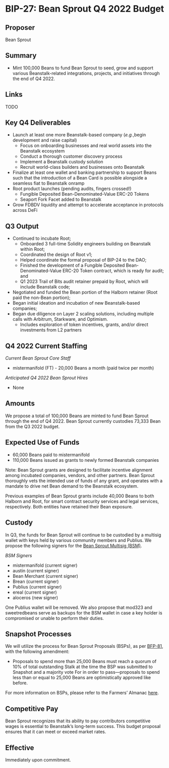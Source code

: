 # BIP-27: Bean Sprout Q4 2022 Budget

## Proposer

Bean Sprout

## Summary

* Mint 100,000 Beans to fund Bean Sprout to seed, grow and support various Beanstalk-related integrations, projects, and initiatives through the end of Q4 2022.

## Links

TODO

## Key Q4 Deliverables

* Launch at least one more Beanstalk-based company (_e.g._,begin development and raise capital)
    * Focus on onboarding businesses and real world assets into the Beanstalk ecosystem
    * Conduct a thorough customer discovery process
    * Implement a Beanstalk custody solution
    * Recruit world-class builders and businesses onto Beanstalk
* Finalize at least one wallet and banking partnership to support Beans such that the introduction of a Bean Card is possible alongside a seamless fiat to Beanstalk onramp
* Root product launches (pending audits, fingers crossed!)
    * Fungible Deposited Bean-Denominated-Value ERC-20 Tokens
    * Seaport Fork Facet added to Beanstalk
* Grow FDBDV liquidity and attempt to accelerate acceptance in protocols across DeFi

## Q3 Output

* Continued to incubate Root;
    * Onboarded 3 full-time Solidity engineers building on Beanstalk within Root;
    * Coordinated the design of Root v1;
    * Helped coordinate the formal proposal of BIP-24 to the DAO; 
    * Finished the development of a Fungible Deposited Bean-Denominated-Value ERC-20 Token contract, which is ready for audit; and
    * Q1 2023 Trail of Bits audit retainer prepaid by Root, which will include Beanstalk code;
* Negotiated and funded the Bean portion of the Halborn retainer (Root paid the non-Bean portion);
* Began initial ideation and incubation of new Beanstalk-based companies;
* Began due diligence on Layer 2 scaling solutions, including multiple calls with Arbitrum, Starkware, and Optimism.
    * Includes exploration of token incentives, grants, and/or direct investments from L2 partners

## Q4 2022 Current Staffing

_Current Bean Sprout Core Staff_
* mistermanifold (FT) _-_ 20,000 Beans a month (paid twice per month)

_Anticipated Q4 2022 Bean Sprout Hires_
* None

## Amounts

We propose a total of 100,000 Beans are minted to fund Bean Sprout through the end of Q4 2022. Bean Sprout currently custodies 73,333 Bean from the Q3 2022 budget. 

## Expected Use of Funds

* 60,000 Beans paid to mistermanifold
* 110,000 Beans issued as grants to newly formed Beanstalk companies

Note: Bean Sprout grants are designed to facilitate incentive alignment among incubated companies, vendors, and other partners. Bean Sprout thoroughly vets the intended use of funds of any grant, and operates with a mandate to drive net Bean demand to the Beanstalk ecosystem.    

Previous examples of Bean Sprout grants include 40,000 Beans to both Halborn and Root, for smart contract security services and legal services, respectively. Both entities have retained their Bean exposure.

## Custody

In Q3, the funds for Bean Sprout will continue to be custodied by a multisig wallet with keys held by various community members and Publius. We propose the following signers for the [Bean Sprout Multisig (BSM)](https://docs.bean.money/governance/bean-sprout/bsm-dashboard).

_BSM Signers_
* mistermanifold (current signer)
* austin (current signer)
* Bean Merchant (current signer)
* Brean (current signer)
* Publius (current signer)
* ereal (current signer)
* aloceros (new signer)

One Publius wallet will be removed. We also propose that mod323 and sweetredbeans serve as backups for the BSM wallet in case a key holder is compromised or unable to perform their duties.

## Snapshot Processes

We will utilize the process for Bean Sprout Proposals (BSPs), as per [BFP-81](https://snapshot.org/#/beanstalkfarms.eth/proposal/0xa24c368f08093b8a5e27c0b3ae9296eb60272cddc8882434b02a86152d903e59), with the following amendment:

* Proposals to spend more than 25,000 Beans must reach a quorum of 10% of total outstanding Stalk at the time the BSP was submitted to Snapshot and a majority vote For in order to pass—proposals to spend less than or equal to 25,000 Beans are optimistically approved like before.

 For more information on BSPs, please refer to the Farmers’ Almanac [here](https://docs.bean.money/governance/proposals#bsp).

## Competitive Pay

Bean Sprout recognizes that its ability to pay contributors competitive wages is essential to Beanstalk’s long-term success. This budget proposal ensures that it can meet or exceed market rates.

## Effective

Immediately upon commitment.
